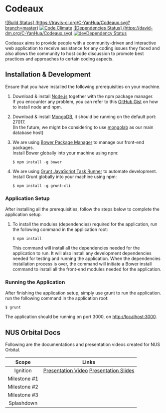 # Codeaux

[![Build Status] (https://travis-ci.org/C-YanHua/Codeaux.svg?branch=master)](https://travis-ci.org/C-YanHua/Codeaux)
[![Code Climate](https://codeclimate.com/github/C-YanHua/Codeaux/badges/gpa.svg)](https://codeclimate.com/github/C-YanHua/Codeaux)
[![Dependencies Status] (https://david-dm.org/C-YanHua/Codeaux.svg)](https://david-dm.org/C-YanHua/Codeaux)
[![devDependency Status](https://david-dm.org/C-YanHua/Codeaux/dev-status.svg)](https://david-dm.org/C-YanHua/Codeaux#info=devDependencies)

Codeaux aims to provide people with a community-driven and interactive web application to receive assistance for any coding issues they faced and also allows the community to host code discussion to promote best practices and approaches to certain coding aspects.

## Installation & Development

Ensure that you have installed the following prerequisities on your machine.

1. Download & install [Node.js](http://www.nodejs.org/download/) together with the npm package manager.  
   If you encounter any problem, you can refer to this [GitHub Gist](https://gist.github.com/isaacs/579814) on how to install node and npm.

2. Download & install [MongoDB](http://www.mongodb.org/downloads), it should be running on the default port: 27017.  
   (In the future, we might be considering to use [mongolab](https://mongolab.com/) as our main database host)

3. We are using [Bower Package Manager](http://bower.io/) to manage our front-end packages.  
   Install Bower globally into your machine using npm:

   ```
   $ npm install -g bower
   ```

4. We are using [Grunt JavaScript Task Runner](http://gruntjs.com/) to automate development.
   Install Grunt globally into your machine using npm:
   
   ```
   $ npm install -g grunt-cli
   ```
   
### Application Setup

After installing all the prerequisities, follow the steps below to complete the application setup.

1. To install the modules (dependencies) required for the application, run the following command in the application root:
   
   ```
   $ npm install
   ```
   
   This command will install all the dependencies needed for the application to run. It will also install any development dependencies needed for testing and running the application. 
   When the dependencies installation process is over, the command will initiate a Bower install command to install all the front-end modules needed for the application.

### Running the Application

After finishing the application setup, simply use grunt to run the application. run the following command in the application root:
   
   ```
   $ grunt
   ```

The application should be running on port 3000, on [http://localhost:3000](http://localhost:3000).

## NUS Orbital Docs

Following are the documentations and presentation videos created for NUS Orbital.

| Scope             | Links
| :---------------: | -------------------------
| Ignition          | [Presentation Video](https://www.youtube.com/watch?v=osQjStOAci0&t=3240) [Presentation Slides](https://dl.dropboxusercontent.com/u/8448840/orbital/MILESTONES%20PDF%20VERSION/CODEAUX%20IGNITION%20SLIDES.pdf)
| Milestone #1      |
| Milestone #2      |
| Milestone #3      |
| Splashdown        |
